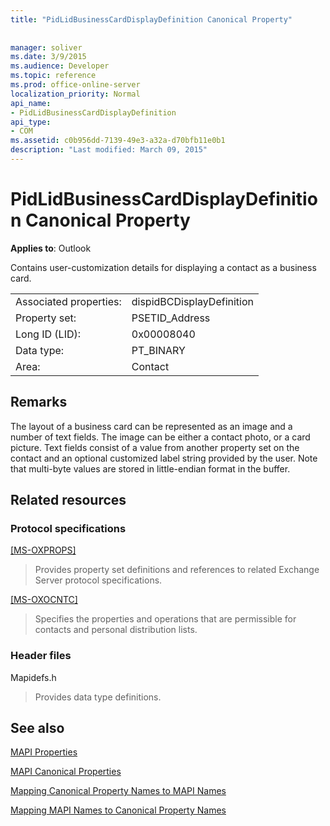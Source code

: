 ```yaml
---
title: "PidLidBusinessCardDisplayDefinition Canonical Property"
 
 
manager: soliver
ms.date: 3/9/2015
ms.audience: Developer
ms.topic: reference
ms.prod: office-online-server
localization_priority: Normal
api_name:
- PidLidBusinessCardDisplayDefinition
api_type:
- COM
ms.assetid: c0b956dd-7139-49e3-a32a-d70bfb11e0b1
description: "Last modified: March 09, 2015"
---
```


# PidLidBusinessCardDisplayDefinition Canonical Property

  
  
**Applies to**: Outlook 
  
Contains user-customization details for displaying a contact as a business card.
  
|||
|:-----|:-----|
|Associated properties:  <br/> |dispidBCDisplayDefinition  <br/> |
|Property set:  <br/> |PSETID_Address  <br/> |
|Long ID (LID):  <br/> |0x00008040  <br/> |
|Data type:  <br/> |PT_BINARY  <br/> |
|Area:  <br/> |Contact  <br/> |
   
## Remarks

The layout of a business card can be represented as an image and a number of text fields. The image can be either a contact photo, or a card picture. Text fields consist of a value from another property set on the contact and an optional customized label string provided by the user. Note that multi-byte values are stored in little-endian format in the buffer.
  
## Related resources

### Protocol specifications

[[MS-OXPROPS]](http://msdn.microsoft.com/library/f6ab1613-aefe-447d-a49c-18217230b148%28Office.15%29.aspx)
  
> Provides property set definitions and references to related Exchange Server protocol specifications.
    
[[MS-OXOCNTC]](http://msdn.microsoft.com/library/9b636532-9150-4836-9635-9c9b756c9ccf%28Office.15%29.aspx)
  
> Specifies the properties and operations that are permissible for contacts and personal distribution lists.
    
### Header files

Mapidefs.h
  
> Provides data type definitions.
    
## See also



[MAPI Properties](mapi-properties.md)
  
[MAPI Canonical Properties](mapi-canonical-properties.md)
  
[Mapping Canonical Property Names to MAPI Names](mapping-canonical-property-names-to-mapi-names.md)
  
[Mapping MAPI Names to Canonical Property Names](mapping-mapi-names-to-canonical-property-names.md)

